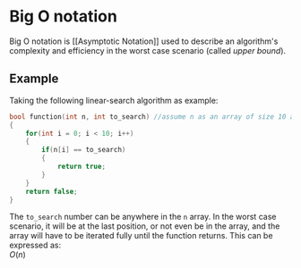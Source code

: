 # Big O notation
Big O notation is [[Asymptotic Notation]] used to describe an algorithm's complexity and efficiency in the worst case scenario (called *upper bound*).

## Example
Taking the following linear-search algorithm as example:
```c
bool function(int n, int to_search) //assume n as an array of size 10 and to_search as a number to be searched in the array
{
    for(int i = 0; i < 10; i++)
    {
        if(n[i] == to_search)
        {
            return true;
        } 
    }
    return false;
}
```
The `to_search` number can be anywhere in the `n` array. In the worst case scenario, it will be at the last position, or not even be in the array, and the array will have to be iterated fully until the function returns.
This can be expressed as:  
$O(n)$  
